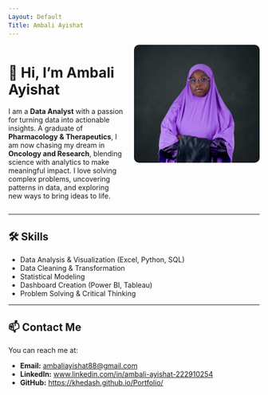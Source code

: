 ```yaml
---
Layout: Default
Title: Ambali Ayishat
---
```


<style>
.portfolio-intro {
  display: flex;
  align-items: flex-start; 
  gap: 20px;
  flex-direction: row-reverse; /* image on the right */
}
.portfolio-intro img {
  display: block;
  border-radius:10px; /* optional*/
  max-width: 50%; /* optional to prevent it from overflowing */
}
@media (max-width: 600px) {
  .portfolio-intro {
    flex-direction: column; /* stack on small screens */
    text-align: center;
  }
  .portfolio-intro img {
    margin: 0 0 10px 0;
    max width: 100%;
  }
}
</style>

<!-- Intro with side-by-side picture -->
<div class="portfolio-intro">
  <!-- Picture -->
  <img src="GITHUB.jpg" alt="Ambali Ayishat Picture">

  <!-- Details -->
  <div>
    <h1>👋 Hi, I’m Ambali Ayishat</h1>
    <p>
      I am a <strong>Data Analyst</strong> with a passion for turning data into actionable insights.
      A graduate of <strong>Pharmacology &amp; Therapeutics</strong>, I am now chasing my dream in
      <strong>Oncology and Research</strong>, blending science with analytics to make meaningful impact.
      I love solving complex problems, uncovering patterns in data, and exploring new ways to bring ideas to life.
    </p>
  </div>
</div>

---

## 🛠 Skills
- Data Analysis &amp; Visualization (Excel, Python, SQL)  
- Data Cleaning &amp; Transformation  
- Statistical Modeling  
- Dashboard Creation (Power BI, Tableau)  
- Problem Solving &amp; Critical Thinking

---

## 📫 Contact Me
You can reach me at:  
- **Email:** ambaliayishat88@gmail.com  
- **LinkedIn:** www.linkedin.com/in/ambali-ayishat-222910254 
- **GitHub:** https://khedash.github.io/Portfolio/








